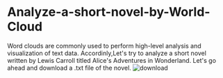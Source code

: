 # Analyze-a-short-novel-by-World-Cloud
Word clouds are commonly used to perform high-level analysis and visualization of text data. Accordinly,Let's try to analyze a short novel written by Lewis Carroll titled Alice's Adventures in Wonderland. Let's go ahead and download a .txt file of the novel.
![download](https://user-images.githubusercontent.com/48418883/168857805-f1ca1cd0-359d-4987-b58f-06211222d071.png)

